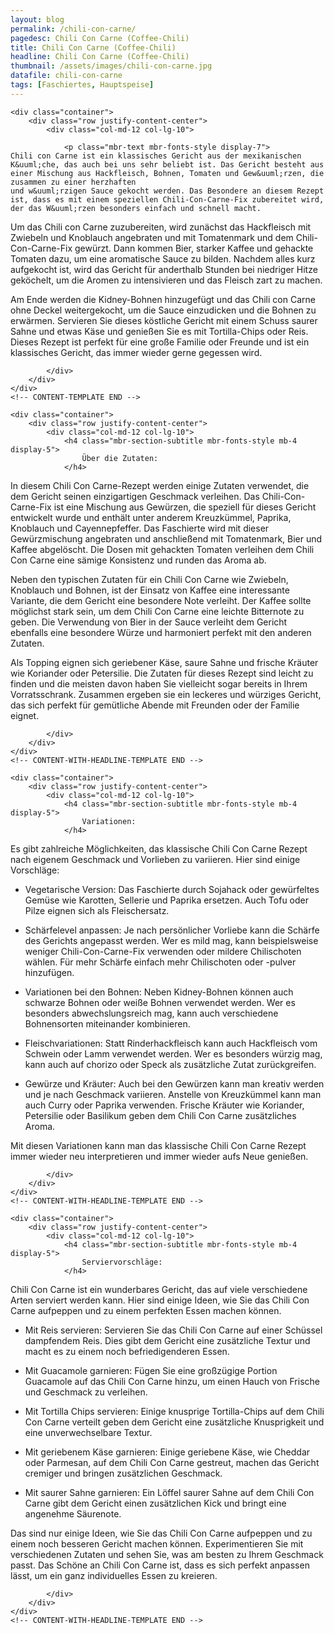 ```yaml
---
layout: blog
permalink: /chili-con-carne/
pagedesc: Chili Con Carne (Coffee-Chili)
title: Chili Con Carne (Coffee-Chili)
headline: Chili Con Carne (Coffee-Chili)
thumbnail: /assets/images/chili-con-carne.jpg
datafile: chili-con-carne
tags: [Faschiertes, Hauptspeise]
---
```

<section data-bs-version="5.1" class="content5 cid-tyyJcTFpkx" id="content5-4">
    <!-- CONTENT-TEMPLATE START -->

    <div class="container">
        <div class="row justify-content-center">
            <div class="col-md-12 col-lg-10">

                <p class="mbr-text mbr-fonts-style display-7">
    Chili con Carne ist ein klassisches Gericht aus der mexikanischen K&uuml;che, das auch bei uns sehr beliebt ist. Das Gericht besteht aus einer Mischung aus Hackfleisch, Bohnen, Tomaten und Gew&uuml;rzen, die zusammen zu einer herzhaften
    und w&uuml;rzigen Sauce gekocht werden. Das Besondere an diesem Rezept ist, dass es mit einem speziellen Chili-Con-Carne-Fix zubereitet wird, der das W&uuml;rzen besonders einfach und schnell macht.
</p>
<p class="mbr-text mbr-fonts-style display-7">
    Um das Chili con Carne zuzubereiten, wird zun&auml;chst das Hackfleisch mit Zwiebeln und Knoblauch angebraten und mit Tomatenmark und dem Chili-Con-Carne-Fix gew&uuml;rzt. Dann kommen Bier, starker Kaffee und gehackte Tomaten dazu, um
    eine aromatische Sauce zu bilden. Nachdem alles kurz aufgekocht ist, wird das Gericht f&uuml;r anderthalb Stunden bei niedriger Hitze gek&ouml;chelt, um die Aromen zu intensivieren und das Fleisch zart zu machen.
</p>
<p class="mbr-text mbr-fonts-style display-7">
    Am Ende werden die Kidney-Bohnen hinzugef&uuml;gt und das Chili con Carne ohne Deckel weitergekocht, um die Sauce einzudicken und die Bohnen zu erw&auml;rmen. Servieren Sie dieses k&ouml;stliche Gericht mit einem Schuss saurer Sahne und
    etwas K&auml;se und genie&szlig;en Sie es mit Tortilla-Chips oder Reis. Dieses Rezept ist perfekt f&uuml;r eine gro&szlig;e Familie oder Freunde und ist ein klassisches Gericht, das immer wieder gerne gegessen wird.
</p>

            </div>
        </div>
    </div>
    <!-- CONTENT-TEMPLATE END -->
</section>
<section data-bs-version="5.1" class="content5 cid-tyyKwjPzVi" id="content5-5">
    <!-- CONTENT-WITH-HEADLINE-TEMPLATE START -->

    <div class="container">
        <div class="row justify-content-center">
            <div class="col-md-12 col-lg-10">
                <h4 class="mbr-section-subtitle mbr-fonts-style mb-4 display-5">
                    Über die Zutaten:
                </h4>
<p class="mbr-text mbr-fonts-style display-7">
    In diesem Chili Con Carne-Rezept werden einige Zutaten verwendet, die dem Gericht seinen einzigartigen Geschmack verleihen. Das Chili-Con-Carne-Fix ist eine Mischung aus Gew&uuml;rzen, die speziell f&uuml;r dieses Gericht entwickelt
    wurde und enth&auml;lt unter anderem Kreuzk&uuml;mmel, Paprika, Knoblauch und Cayennepfeffer. Das Faschierte wird mit dieser Gew&uuml;rzmischung angebraten und anschlie&szlig;end mit Tomatenmark, Bier und Kaffee abgel&ouml;scht. Die
    Dosen mit gehackten Tomaten verleihen dem Chili Con Carne eine s&auml;mige Konsistenz und runden das Aroma ab.
</p>
<p class="mbr-text mbr-fonts-style display-7">
    Neben den typischen Zutaten f&uuml;r ein Chili Con Carne wie Zwiebeln, Knoblauch und Bohnen, ist der Einsatz von Kaffee eine interessante Variante, die dem Gericht eine besondere Note verleiht. Der Kaffee sollte m&ouml;glichst stark
    sein, um dem Chili Con Carne eine leichte Bitternote zu geben. Die Verwendung von Bier in der Sauce verleiht dem Gericht ebenfalls eine besondere W&uuml;rze und harmoniert perfekt mit den anderen Zutaten.
</p>
<p class="mbr-text mbr-fonts-style display-7">
    Als Topping eignen sich geriebener K&auml;se, saure Sahne und frische Kr&auml;uter wie Koriander oder Petersilie. Die Zutaten f&uuml;r dieses Rezept sind leicht zu finden und die meisten davon haben Sie vielleicht sogar bereits in Ihrem
    Vorratsschrank. Zusammen ergeben sie ein leckeres und w&uuml;rziges Gericht, das sich perfekt f&uuml;r gem&uuml;tliche Abende mit Freunden oder der Familie eignet.
</p>

            </div>
        </div>
    </div>
    <!-- CONTENT-WITH-HEADLINE-TEMPLATE END -->
</section>
<section data-bs-version="5.1" class="content5 cid-tyyKwjPzVi" id="content5-5">
    <!-- CONTENT-WITH-HEADLINE-TEMPLATE START -->

    <div class="container">
        <div class="row justify-content-center">
            <div class="col-md-12 col-lg-10">
                <h4 class="mbr-section-subtitle mbr-fonts-style mb-4 display-5">
                    Variationen:
                </h4>
<p class="mbr-text mbr-fonts-style display-7">Es gibt zahlreiche M&ouml;glichkeiten, das klassische Chili Con Carne Rezept nach eigenem Geschmack und Vorlieben zu variieren. Hier sind einige Vorschl&auml;ge:</p>
<ul>
    <li>
        <p class="mbr-text mbr-fonts-style display-7">Vegetarische Version: Das Faschierte durch Sojahack oder gew&uuml;rfeltes Gem&uuml;se wie Karotten, Sellerie und Paprika ersetzen. Auch Tofu oder Pilze eignen sich als Fleischersatz.</p>
    </li>
    <li>
        <p class="mbr-text mbr-fonts-style display-7">
            Sch&auml;rfelevel anpassen: Je nach pers&ouml;nlicher Vorliebe kann die Sch&auml;rfe des Gerichts angepasst werden. Wer es mild mag, kann beispielsweise weniger Chili-Con-Carne-Fix verwenden oder mildere Chilischoten
            w&auml;hlen. F&uuml;r mehr Sch&auml;rfe einfach mehr Chilischoten oder -pulver hinzuf&uuml;gen.
        </p>
    </li>
    <li>
        <p class="mbr-text mbr-fonts-style display-7">Variationen bei den Bohnen: Neben Kidney-Bohnen k&ouml;nnen auch schwarze Bohnen oder wei&szlig;e Bohnen verwendet werden. Wer es besonders abwechslungsreich mag, kann auch verschiedene Bohnensorten miteinander kombinieren.</p>
    </li>
    <li>
        <p class="mbr-text mbr-fonts-style display-7">Fleischvariationen: Statt Rinderhackfleisch kann auch Hackfleisch vom Schwein oder Lamm verwendet werden. Wer es besonders w&uuml;rzig mag, kann auch auf chorizo oder Speck als zus&auml;tzliche Zutat zur&uuml;ckgreifen.</p>
    </li>
    <li>
        <p class="mbr-text mbr-fonts-style display-7">
            Gew&uuml;rze und Kr&auml;uter: Auch bei den Gew&uuml;rzen kann man kreativ werden und je nach Geschmack variieren. Anstelle von Kreuzk&uuml;mmel kann man auch Curry oder Paprika verwenden. Frische Kr&auml;uter wie Koriander,
            Petersilie oder Basilikum geben dem Chili Con Carne zus&auml;tzliches Aroma.
        </p>
    </li>
</ul>
<p class="mbr-text mbr-fonts-style display-7">Mit diesen Variationen kann man das klassische Chili Con Carne Rezept immer wieder neu interpretieren und immer wieder aufs Neue genie&szlig;en.</p>

            </div>
        </div>
    </div>
    <!-- CONTENT-WITH-HEADLINE-TEMPLATE END -->
</section>
<section data-bs-version="5.1" class="content5 cid-tyyKwjPzVi" id="content5-5">
    <!-- CONTENT-WITH-HEADLINE-TEMPLATE START -->

    <div class="container">
        <div class="row justify-content-center">
            <div class="col-md-12 col-lg-10">
                <h4 class="mbr-section-subtitle mbr-fonts-style mb-4 display-5">
                    Serviervorschläge:
                </h4>
<p class="mbr-text mbr-fonts-style display-7">Chili Con Carne ist ein wunderbares Gericht, das auf viele verschiedene Arten serviert werden kann. Hier sind einige Ideen, wie Sie das Chili Con Carne aufpeppen und zu einem perfekten Essen machen k&ouml;nnen.</p>
<ul>
    <li>
        <p class="mbr-text mbr-fonts-style display-7">Mit Reis servieren: Servieren Sie das Chili Con Carne auf einer Sch&uuml;ssel dampfendem Reis. Dies gibt dem Gericht eine zus&auml;tzliche Textur und macht es zu einem noch befriedigenderen Essen.</p>
    </li>
    <li>
        <p class="mbr-text mbr-fonts-style display-7">Mit Guacamole garnieren: F&uuml;gen Sie eine gro&szlig;z&uuml;gige Portion Guacamole auf das Chili Con Carne hinzu, um einen Hauch von Frische und Geschmack zu verleihen.</p>
    </li>
    <li>
        <p class="mbr-text mbr-fonts-style display-7">Mit Tortilla Chips servieren: Einige knusprige Tortilla-Chips auf dem Chili Con Carne verteilt geben dem Gericht eine zus&auml;tzliche Knusprigkeit und eine unverwechselbare Textur.</p>
    </li>
    <li>
        <p class="mbr-text mbr-fonts-style display-7">Mit geriebenem K&auml;se garnieren: Einige geriebene K&auml;se, wie Cheddar oder Parmesan, auf dem Chili Con Carne gestreut, machen das Gericht cremiger und bringen zus&auml;tzlichen Geschmack.</p>
    </li>
    <li>
        <p class="mbr-text mbr-fonts-style display-7">Mit saurer Sahne garnieren: Ein L&ouml;ffel saurer Sahne auf dem Chili Con Carne gibt dem Gericht einen zus&auml;tzlichen Kick und bringt eine angenehme S&auml;urenote.</p>
    </li>
</ul>
<p class="mbr-text mbr-fonts-style display-7">
    Das sind nur einige Ideen, wie Sie das Chili Con Carne aufpeppen und zu einem noch besseren Gericht machen k&ouml;nnen. Experimentieren Sie mit verschiedenen Zutaten und sehen Sie, was am besten zu Ihrem Geschmack passt. Das Sch&ouml;ne
    an Chili Con Carne ist, dass es sich perfekt anpassen l&auml;sst, um ein ganz individuelles Essen zu kreieren.
</p>

            </div>
        </div>
    </div>
    <!-- CONTENT-WITH-HEADLINE-TEMPLATE END -->
</section>
